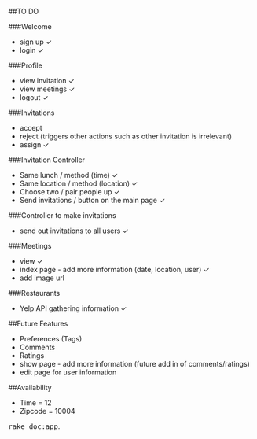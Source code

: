 ##TO DO

###Welcome
- sign up ✓
- login ✓

###Profile
- view invitation ✓
- view meetings ✓
- logout ✓

###Invitations
- accept
- reject (triggers other actions such as other invitation is irrelevant)
- assign ✓

###Invitation Controller
- Same lunch / method (time) ✓
- Same location / method (location) ✓
- Choose two / pair people up ✓
- Send invitations / button on the main page ✓

###Controller to make invitations
- send out invitations to all users ✓

###Meetings
- view ✓
- index page - add more information (date, location, user) ✓
- add image url

###Restaurants
- Yelp API gathering information ✓

##Future Features
- Preferences (Tags)
- Comments
- Ratings
- show page - add more information (future add in of comments/ratings)
- edit page for user information

##Availability
- Time = 12
- Zipcode = 10004

<tt>rake doc:app</tt>.
